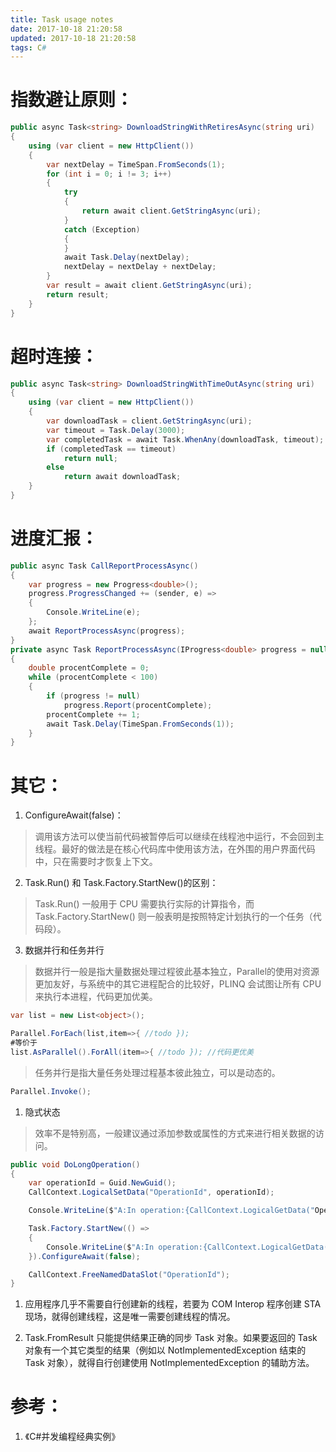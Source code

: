 ```yaml
---
title: Task usage notes
date: 2017-10-18 21:20:58
updated: 2017-10-18 21:20:58
tags: C#
---
```


# 指数避让原则：

```C#
public async Task<string> DownloadStringWithRetiresAsync(string uri)
{
    using (var client = new HttpClient())
    {
        var nextDelay = TimeSpan.FromSeconds(1);
        for (int i = 0; i != 3; i++)
        {
            try
            {
                return await client.GetStringAsync(uri);
            }
            catch (Exception)
            {
            }
            await Task.Delay(nextDelay);
            nextDelay = nextDelay + nextDelay;
        }
        var result = await client.GetStringAsync(uri);
        return result;
    }
}
```

# 超时连接：

```C#
public async Task<string> DownloadStringWithTimeOutAsync(string uri)
{
    using (var client = new HttpClient())
    {
        var downloadTask = client.GetStringAsync(uri);
        var timeout = Task.Delay(3000);
        var completedTask = await Task.WhenAny(downloadTask, timeout);
        if (completedTask == timeout)
            return null;
        else
            return await downloadTask;
    }
}
```

# 进度汇报：

```C#
public async Task CallReportProcessAsync()
{
    var progress = new Progress<double>();
    progress.ProgressChanged += (sender, e) =>
    {
        Console.WriteLine(e);
    };
    await ReportProcessAsync(progress);
}
private async Task ReportProcessAsync(IProgress<double> progress = null)
{
    double procentComplete = 0;
    while (procentComplete < 100)
    {
        if (progress != null)
            progress.Report(procentComplete);
        procentComplete += 1;
        await Task.Delay(TimeSpan.FromSeconds(1));
    }
}
```

# 其它：

1. ConfigureAwait(false)：
> 调用该方法可以使当前代码被暂停后可以继续在线程池中运行，不会回到主线程。最好的做法是在核心代码库中使用该方法，在外围的用户界面代码中，只在需要时才恢复上下文。

2. Task.Run() 和 Task.Factory.StartNew()的区别：
> Task.Run() 一般用于 CPU 需要执行实际的计算指令，而 Task.Factory.StartNew() 则一般表明是按照特定计划执行的一个任务（代码段）。

3. 数据并行和任务并行
> 数据并行一般是指大量数据处理过程彼此基本独立，Parallel的使用对资源更加友好，与系统中的其它进程配合的比较好，PLINQ 会试图让所有 CPU 来执行本进程，代码更加优美。

```C#
var list = new List<object>();

Parallel.ForEach(list,item=>{ //todo });
#等价于
list.AsParallel().ForAll(item=>{ //todo }); //代码更优美
```

> 任务并行是指大量任务处理过程基本彼此独立，可以是动态的。

```C#
Parallel.Invoke();
```

1. 隐式状态

> 效率不是特别高，一般建议通过添加参数或属性的方式来进行相关数据的访问。

```C#
public void DoLongOperation()
{
    var operationId = Guid.NewGuid();
    CallContext.LogicalSetData("OperationId", operationId);

    Console.WriteLine($"A:In operation:{CallContext.LogicalGetData("OperationId")}");

    Task.Factory.StartNew(() =>
    {
        Console.WriteLine($"A:In operation:{CallContext.LogicalGetData("OperationId")}");
    }).ConfigureAwait(false);

    CallContext.FreeNamedDataSlot("OperationId");
}
```

1. 应用程序几乎不需要自行创建新的线程，若要为 COM Interop 程序创建 STA 现场，就得创建线程，这是唯一需要创建线程的情况。

2. Task.FromResult 只能提供结果正确的同步 Task 对象。如果要返回的 Task 对象有一个其它类型的结果（例如以 NotImplementedException 结束的 Task 对象），就得自行创建使用 NotImplementedException 的辅助方法。

# 参考：

1. 《C#并发编程经典实例》
